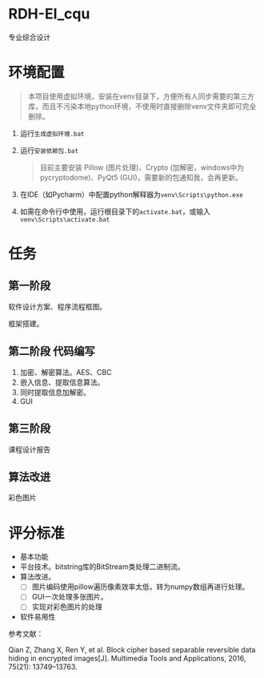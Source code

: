 # RDH-EI_cqu
专业综合设计

# 环境配置
> 本项目使用虚拟环境，安装在venv目录下，方便所有人同步需要的第三方库，而且不污染本地python环境，不使用时直接删除venv文件夹即可完全删除。
1. 运行`生成虚拟环境.bat`
2. 运行`安装依赖包.bat`
    
    > 目前主要安装 Pillow (图片处理)、Crypto (加解密，windows中为pycryptodome)、PyQt5 (GUI)，需要新的包通知我，会再更新。
3. 在IDE（如Pycharm）中配置python解释器为`venv\Scripts\python.exe`
4. 如需在命令行中使用，运行根目录下的`activate.bat`，或输入`venv\Scripts\activate.bat`

# 任务

## 第一阶段

软件设计方案、程序流程框图。

框架搭建。

## 第二阶段 代码编写

1. 加密、解密算法。AES、CBC
2. 嵌入信息、提取信息算法。
2. 同时提取信息加解密。
3. GUI

## 第三阶段

课程设计报告

## 算法改进

彩色图片


# 评分标准
- 基本功能
- 平台技术。bitstring库的BitStream类处理二进制流。
- 算法改进。
  - [ ] 图片编码使用pillow遍历像素效率太低，转为numpy数组再进行处理。
  - [ ] GUI一次处理多张图片。
  - [ ] 实现对彩色图片的处理

- 软件易用性

参考文献：

Qian Z, Zhang X, Ren Y, et al. Block cipher based separable reversible data hiding in encrypted images[J]. Multimedia Tools and Applications, 2016, 75(21): 13749–13763.

